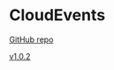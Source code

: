 # CloudEvents

[GitHub repo](https://github.com/cloudevents/spec)

[v1.0.2](https://github.com/cloudevents/spec/blob/v1.0.2/cloudevents/formats/cloudevents.json)

